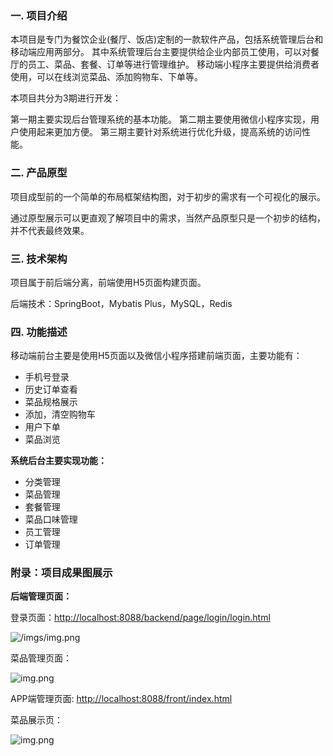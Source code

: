 ### 一. 项目介绍

本项目是专门为餐饮企业(餐厅、饭店)定制的一款软件产品，包括系统管理后台和移动端应用两部分。 其中系统管理后台主要提供给企业内部员工使用，可以对餐厅的员工、菜品、套餐、订单等进行管理维护。 移动端小程序主要提供给消费者使用，可以在线浏览菜品、添加购物车、下单等。

本项目共分为3期进行开发：

第一期主要实现后台管理系统的基本功能。
第二期主要使用微信小程序实现，用户使用起来更加方便。
第三期主要针对系统进行优化升级，提高系统的访问性能。

### 二. 产品原型

项目成型前的一个简单的布局框架结构图，对于初步的需求有一个可视化的展示。

通过原型展示可以更直观了解项目中的需求，当然产品原型只是一个初步的结构，并不代表最终效果。

### 三. 技术架构

项目属于前后端分离，前端使用H5页面构建页面。

后端技术：SpringBoot，Mybatis Plus，MySQL，Redis

### 四. 功能描述

移动端前台主要是使用H5页面以及微信小程序搭建前端页面，主要功能有：

- 手机号登录
- 历史订单查看
- 菜品规格展示
- 添加，清空购物车
- 用户下单
- 菜品浏览

**系统后台主要实现功能：**

- 分类管理
- 菜品管理
- 套餐管理
- 菜品口味管理
- 员工管理
- 订单管理

### 附录：项目成果图展示

**后端管理页面：**

登录页面：[http://localhost:8088/backend/page/login/login.html](http://localhost:8088/backend/page/login/login.html)

![/imgs/img.png](imgs/img.png)

菜品管理页面：

![img.png](imgs/img_01.png)

APP端管理页面: [http://localhost:8088/front/index.html](http://localhost:8088/front/page/login.html)

菜品展示页：

![img.png](imgs/img_02.png)
